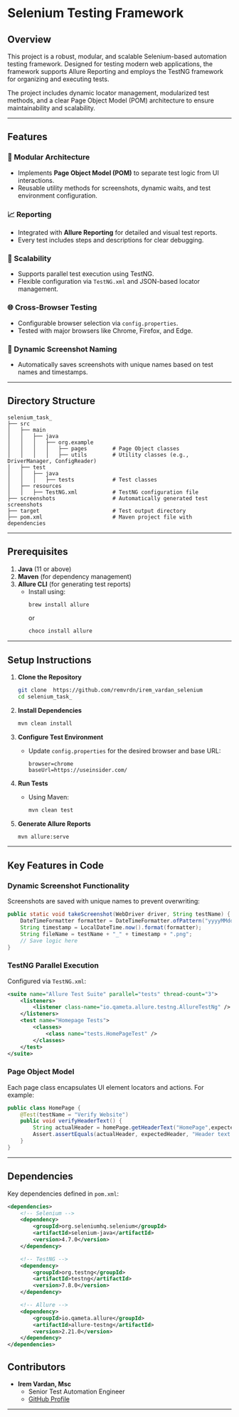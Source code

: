 
# Selenium Testing Framework

## Overview

This project is a robust, modular, and scalable Selenium-based automation testing framework. Designed for testing modern web applications, the framework supports Allure Reporting and employs the TestNG framework for organizing and executing tests.

The project includes dynamic locator management, modularized test methods, and a clear Page Object Model (POM) architecture to ensure maintainability and scalability.

---

## Features

### 🧩 Modular Architecture

- Implements **Page Object Model (POM)** to separate test logic from UI interactions.
- Reusable utility methods for screenshots, dynamic waits, and test environment configuration.

### 📈 Reporting

- Integrated with **Allure Reporting** for detailed and visual test reports.
- Every test includes steps and descriptions for clear debugging.

### 🚀 Scalability

- Supports parallel test execution using TestNG.
- Flexible configuration via `TestNG.xml` and JSON-based locator management.

### 🌐 Cross-Browser Testing

- Configurable browser selection via `config.properties`.
- Tested with major browsers like Chrome, Firefox, and Edge.

### 📂 Dynamic Screenshot Naming

- Automatically saves screenshots with unique names based on test names and timestamps.

---

## Directory Structure

```plaintext
selenium_task_
├── src
│   ├── main
│   │   ├── java
│   │   │   ├── org.example
│   │   │   │   ├── pages        # Page Object classes
│   │   │   │   ├── utils        # Utility classes (e.g., DriverManager, ConfigReader)
│   ├── test
│   │   ├── java
│   │   │   ├── tests            # Test classes
│   ├── resources
│   │   ├── TestNG.xml           # TestNG configuration file
├── screenshots                  # Automatically generated test screenshots
├── target                       # Test output directory
├── pom.xml                      # Maven project file with dependencies
```

---

## Prerequisites

1. **Java** (11 or above)
2. **Maven** (for dependency management)
3. **Allure CLI** (for generating test reports)
   - Install using:
     ```bash
     brew install allure
     ```
     or
     ```bash
     choco install allure
     ```

---

## Setup Instructions

1. **Clone the Repository**

   ```bash
   git clone  https://github.com/remvrdn/irem_vardan_selenium
   cd selenium_task_
   ```

2. **Install Dependencies**

   ```bash
   mvn clean install
   ```

3. **Configure Test Environment**

   - Update `config.properties` for the desired browser and base URL:
     ```properties
     browser=chrome
     baseUrl=https://useinsider.com/
     ```

4. **Run Tests**

   - Using Maven:
     ```bash
     mvn clean test
     ```

5. **Generate Allure Reports**

   ```bash
   mvn allure:serve
   ```

---

## Key Features in Code

### Dynamic Screenshot Functionality

Screenshots are saved with unique names to prevent overwriting:

```java
public static void takeScreenshot(WebDriver driver, String testName) {
    DateTimeFormatter formatter = DateTimeFormatter.ofPattern("yyyyMMdd_HHmmss");
    String timestamp = LocalDateTime.now().format(formatter);
    String fileName = testName + "_" + timestamp + ".png";
    // Save logic here
}
```

### TestNG Parallel Execution

Configured via `TestNG.xml`:

```xml
<suite name="Allure Test Suite" parallel="tests" thread-count="3">
    <listeners>
        <listener class-name="io.qameta.allure.testng.AllureTestNg" />
    </listeners>
    <test name="Homepage Tests">
        <classes>
            <class name="tests.HomePageTest" />
        </classes>
    </test>
</suite>
```

### Page Object Model

Each page class encapsulates UI element locators and actions. For example:

```java
public class HomePage {
    @Test(testName = "Verify Website")
    public void verifyHeaderText() {
        String actualHeader = homePage.getHeaderText("HomePage",expectedHeader);
        Assert.assertEquals(actualHeader, expectedHeader, "Header text doesn't match!");
    }
}
```

---

## Dependencies

Key dependencies defined in `pom.xml`:

```xml
<dependencies>
    <!-- Selenium -->
    <dependency>
        <groupId>org.seleniumhq.selenium</groupId>
        <artifactId>selenium-java</artifactId>
        <version>4.7.0</version>
    </dependency>

    <!-- TestNG -->
    <dependency>
        <groupId>org.testng</groupId>
        <artifactId>testng</artifactId>
        <version>7.8.0</version>
    </dependency>

    <!-- Allure -->
    <dependency>
        <groupId>io.qameta.allure</groupId>
        <artifactId>allure-testng</artifactId>
        <version>2.21.0</version>
    </dependency>
</dependencies>
```
## **Contributors**

- **Irem Vardan, Msc**
    -  Senior Test Automation Engineer
    - [GitHub Profile](https://github.com/remvrdn)
---
